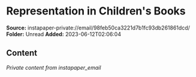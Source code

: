 # Representation in Children's Books

**Source:** instapaper-private://email/98feb50ca3221d7b1fc93db261861dcd/
**Folder:** Unread
**Added:** 2023-06-12T02:06:04




## Content
*Private content from instapaper_email*
